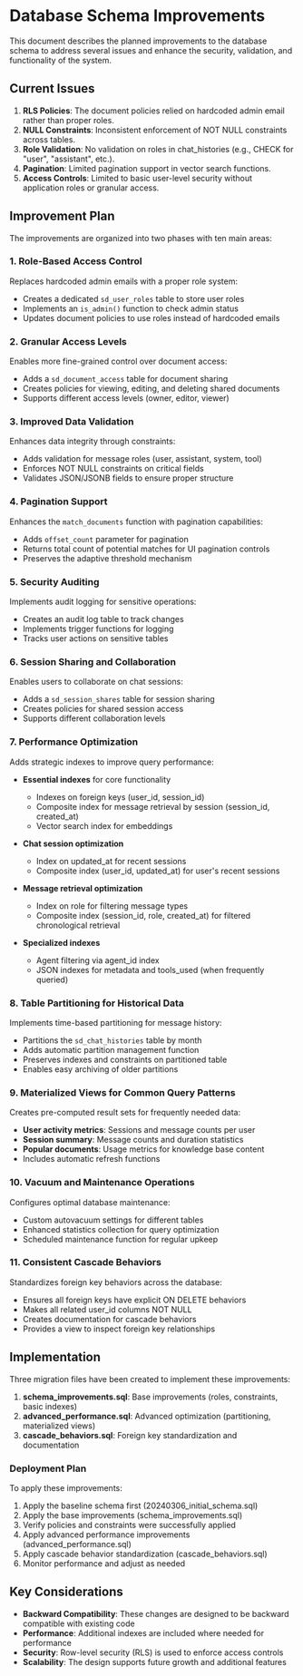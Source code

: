 # Database Schema Improvements

This document describes the planned improvements to the database schema to address several issues and enhance the security, validation, and functionality of the system.

## Current Issues

1. **RLS Policies**: The document policies relied on hardcoded admin email rather than proper roles.
2. **NULL Constraints**: Inconsistent enforcement of NOT NULL constraints across tables.
3. **Role Validation**: No validation on roles in chat_histories (e.g., CHECK for "user", "assistant", etc.).
4. **Pagination**: Limited pagination support in vector search functions.
5. **Access Controls**: Limited to basic user-level security without application roles or granular access.

## Improvement Plan

The improvements are organized into two phases with ten main areas:

### 1. Role-Based Access Control

Replaces hardcoded admin emails with a proper role system:

- Creates a dedicated `sd_user_roles` table to store user roles
- Implements an `is_admin()` function to check admin status
- Updates document policies to use roles instead of hardcoded emails

### 2. Granular Access Levels

Enables more fine-grained control over document access:

- Adds a `sd_document_access` table for document sharing 
- Creates policies for viewing, editing, and deleting shared documents
- Supports different access levels (owner, editor, viewer)

### 3. Improved Data Validation

Enhances data integrity through constraints:

- Adds validation for message roles (user, assistant, system, tool)
- Enforces NOT NULL constraints on critical fields
- Validates JSON/JSONB fields to ensure proper structure

### 4. Pagination Support

Enhances the `match_documents` function with pagination capabilities:

- Adds `offset_count` parameter for pagination
- Returns total count of potential matches for UI pagination controls
- Preserves the adaptive threshold mechanism

### 5. Security Auditing

Implements audit logging for sensitive operations:

- Creates an audit log table to track changes
- Implements trigger functions for logging
- Tracks user actions on sensitive tables

### 6. Session Sharing and Collaboration

Enables users to collaborate on chat sessions:

- Adds a `sd_session_shares` table for session sharing
- Creates policies for shared session access
- Supports different collaboration levels

### 7. Performance Optimization

Adds strategic indexes to improve query performance:

- **Essential indexes** for core functionality
  - Indexes on foreign keys (user_id, session_id)
  - Composite index for message retrieval by session (session_id, created_at)
  - Vector search index for embeddings

- **Chat session optimization**
  - Index on updated_at for recent sessions
  - Composite index (user_id, updated_at) for user's recent sessions

- **Message retrieval optimization**
  - Index on role for filtering message types
  - Composite index (session_id, role, created_at) for filtered chronological retrieval

- **Specialized indexes**
  - Agent filtering via agent_id index
  - JSON indexes for metadata and tools_used (when frequently queried)

### 8. Table Partitioning for Historical Data

Implements time-based partitioning for message history:

- Partitions the `sd_chat_histories` table by month
- Adds automatic partition management function
- Preserves indexes and constraints on partitioned table
- Enables easy archiving of older partitions

### 9. Materialized Views for Common Query Patterns

Creates pre-computed result sets for frequently needed data:

- **User activity metrics**: Sessions and message counts per user
- **Session summary**: Message counts and duration statistics
- **Popular documents**: Usage metrics for knowledge base content
- Includes automatic refresh functions

### 10. Vacuum and Maintenance Operations

Configures optimal database maintenance:

- Custom autovacuum settings for different tables
- Enhanced statistics collection for query optimization
- Scheduled maintenance function for regular upkeep

### 11. Consistent Cascade Behaviors

Standardizes foreign key behaviors across the database:

- Ensures all foreign keys have explicit ON DELETE behaviors
- Makes all related user_id columns NOT NULL
- Creates documentation for cascade behaviors
- Provides a view to inspect foreign key relationships

## Implementation

Three migration files have been created to implement these improvements:

1. **schema_improvements.sql**: Base improvements (roles, constraints, basic indexes)
2. **advanced_performance.sql**: Advanced optimization (partitioning, materialized views)
3. **cascade_behaviors.sql**: Foreign key standardization and documentation

### Deployment Plan

To apply these improvements:

1. Apply the baseline schema first (20240306_initial_schema.sql)
2. Apply the base improvements (schema_improvements.sql)
3. Verify policies and constraints were successfully applied
4. Apply advanced performance improvements (advanced_performance.sql)
5. Apply cascade behavior standardization (cascade_behaviors.sql)
6. Monitor performance and adjust as needed

## Key Considerations

- **Backward Compatibility**: These changes are designed to be backward compatible with existing code
- **Performance**: Additional indexes are included where needed for performance
- **Security**: Row-level security (RLS) is used to enforce access controls
- **Scalability**: The design supports future growth and additional features